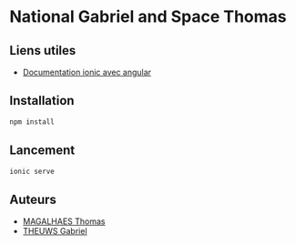 # National Gabriel and Space Thomas

## Liens utiles

- [Documentation ionic avec angular](https://ionicframework.com/docs/angular/your-first-app)

## Installation
```bash
npm install
```

## Lancement
```bash
ionic serve
```

## Auteurs
- [MAGALHAES Thomas](https://github.com/thomasMagalhaes30)
- [THEUWS Gabriel](https://github.com/Amiralgaby)
